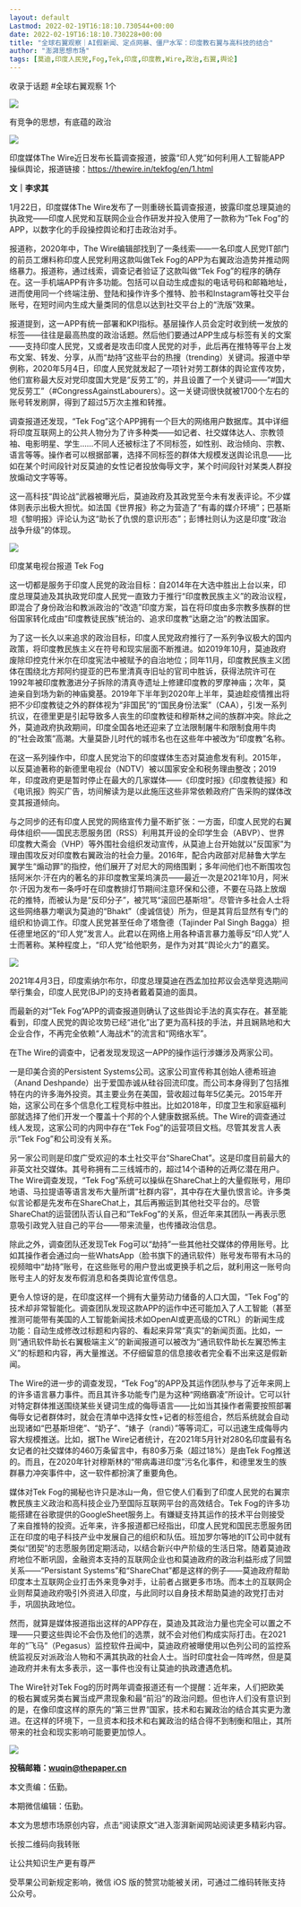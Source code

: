 ```yaml
---
layout: default
Lastmod: 2022-02-19T16:18:10.730544+00:00
date: 2022-02-19T16:18:10.730228+00:00
title: "全球右翼观察｜AI假新闻、定点网暴、僵尸水军：印度教右翼与高科技的结合"
author: "澎湃思想市场"
tags: [莫迪,印度人民党,Fog,Tek,印度,印度教,Wire,政治,右翼,舆论]
---
```


收录于话题 #全球右翼观察 1个

![](https://images.weserv.nl/?url=https%3A//mmbiz.qpic.cn/mmbiz_jpg/yVnW0JJsaSOltEelfSdzWtiaqtkfwQkiageLJzgMImicaEvWcRZOKmztoJAX5BzSUctQ0LPcnbytzAwAu732uEZJA/640%3Fwx_fmt%3Djpeg)

有竞争的思想，有底蕴的政治

![](https://images.weserv.nl/?url=https%3A//mmbiz.qpic.cn/mmbiz_png/yVnW0JJsaSODLKIo5f2VVbiaLoo42CXPl2CZynBhvDJT9wykW2znpCzAwiaU5le6tEyHvCTZgAVaa99foQj4NCIQ/640%3Fwx_fmt%3Dpng)

印度媒体The Wire近日发布长篇调查报道，披露“印人党”如何利用人工智能APP操纵舆论，报道链接：https://thewire.in/tekfog/en/1.html

**文｜李求其**

  

1月22日，印度媒体The Wire发布了一则重磅长篇调查报道，披露印度总理莫迪的执政党——印度人民党和互联网企业合作研发并投入使用了一款称为“Tek Fog”的APP，以数字化的手段操控舆论和打击政治对手。

报道称，2020年中，The Wire编辑部找到了一条线索——一名印度人民党IT部门的前员工爆料称印度人民党利用这款叫做Tek Fog的APP为右翼政治造势并推动网络暴力。报道称，通过线索，调查记者验证了这款叫做“Tek Fog”的程序的确存在。这一手机端APP有许多功能。包括可以自动生成虚拟的电话号码和邮箱地址，进而使用同一个终端注册、登陆和操作许多个推特、脸书和Instagram等社交平台账号，在短时间内生成大量类同的信息以达到社交平台上的“洗版”效果。

  
报道提到，这一APP有统一部署和KPI指标。基层操作人员会定时收到统一发放的标签——往往是最高热度的政治话题。然后他们要通过APP生成与标签有关的文案——支持印度人民党，又或者是攻击印度人民党的对手，此后再在推特等平台上发布文案、转发、分享，从而“劫持”这些平台的热搜（trending）关键词。报道中举例称，2020年5月4日，印度人民党就发起了一项针对劳工群体的舆论宣传攻势，他们宣称最大反对党印度国大党是“反劳工”的，并且设置了一个关键词——“#国大党反劳工”（#CongressAgainstLabourers）。这一关键词很快就被1700个左右的账号转发刷屏，得到了超过5万次主推和转推。

  
调查报道还发现，“Tek Fog”这个APP拥有一个巨大的网络用户数据库。其中详细将印度互联网上的公共人物分为了许多种类——如记者、社交媒体达人、宗教领袖、电影明星、学生……不同人还被标注了不同标签，如性别、政治倾向、宗教、语言等等。操作者可以根据部署，选择不同标签的群体大规模发送舆论讯息——比如在某个时间段针对反莫迪的女性记者投放侮辱文字，某个时间段针对某类人群投放煽动文字等等。

  
这一高科技“舆论战”武器被曝光后，莫迪政府及其政党至今未有发表评论。不少媒体则表示出极大担忧。如法国《世界报》称之为营造了“有毒的媒介环境”；巴基斯坦《黎明报》评论认为这“助长了仇恨的意识形态”；彭博社则认为这是印度“政治战争升级”的体现。

![](https://images.weserv.nl/?url=https%3A//mmbiz.qpic.cn/mmbiz_jpg/yVnW0JJsaSODLKIo5f2VVbiaLoo42CXPldAjLQxLoDbKLPiaFyfibUuF6qbbKibPymia908azspw3SfhS3JDV0CdhLg/640%3Fwx_fmt%3Djpeg)

印度某电视台报道 Tek Fog  

  
这一切都是服务于印度人民党的政治目标：自2014年在大选中胜出上台以来，印度总理莫迪及其执政党印度人民党一直致力于推行“印度教民族主义”的政治议程，即混合了身份政治和教派政治的“改造”印度方案，旨在将印度由多宗教多族群的世俗国家转化成由“印度教徒民族”统治的、追求印度教“达磨之治”的教法国家。

为了这一长久以来追求的政治目标，印度人民党政府推行了一系列争议极大的国内政策，将印度教民族主义在符号和现实层面不断推进。如2019年10月，莫迪政府废除印控克什米尔在印度宪法中被赋予的自治地位；同年11月，印度教民族主义团体在围绕北方邦阿约提亚的巴布里清真寺旧址的官司中胜诉，获得法院许可在1992年被印度教激进分子拆除的清真寺遗址上修建印度教的罗摩神庙；次年，莫迪亲自到场为新的神庙奠基。2019年下半年到2020年上半年，莫迪趁疫情推出将把不少印度教徒之外的群体视为“非国民”的“国民身份法案”（CAA），引发一系列抗议，在德里更是引起导致多人丧生的印度教徒和穆斯林之间的族群冲突。除此之外，莫迪政府执政期间，印度全国各地还迎来了立法限制屠牛和限制食用牛肉的“社会政策”高潮。大量莫卧儿时代的城市名也在这些年中被改为“印度教”名称。

  
在这一系列操作中，印度人民党治下的印度媒体生态对莫迪愈发有利。2015年，以反莫迪著称的新德里电视台（NDTV）被以国家安全和税务理由整改；2019年，印度政府更是暂时停止在最大的几家媒体——《印度时报》《印度教徒报》和《电讯报》购买广告，坊间解读为是以此施压这些非常依赖政府广告采购的媒体改变其报道倾向。

  
与之同步的还有印度人民党的网络宣传力量不断扩张：一方面，印度人民党的右翼母体组织——国民志愿服务团（RSS）利用其开设的全印学生会（ABVP）、世界印度教大斋会（VHP）等外围社会组织发动宣传，从莫迪上台开始就以“反国家”为理由围攻反对印度教右翼政治的社会力量。2016年，配合内政部对尼赫鲁大学左翼学生“煽动罪”的指控，他们展开了对尼大的网络围剿；多年间他们也不断围攻包括阿米尔·汗在内的著名的非印度教宝莱坞演员——最近一次是2021年10月，阿米尔·汗因为发布一条呼吁在印度教排灯节期间注意环保和公德，不要在马路上放烟花的推特，而被认为是“反印分子”，被咒骂“滚回巴基斯坦”。尽管许多社会人士将这些网络暴力嘲讽为莫迪的“Bhakt”（虔诚信徒）所为，但是其背后显然有专门的组织和协调工作。印度人民党甚至任命了塔詹德（Tajinder Pal Singh Bagga）担任德里地区的“印人党”发言人。此君以在网络上用各种语言暴力羞辱反“印人党”人士而著称。某种程度上，“印人党”给他职务，是作为对其“舆论火力”的嘉奖。

![](https://images.weserv.nl/?url=https%3A//mmbiz.qpic.cn/mmbiz_jpg/yVnW0JJsaSODLKIo5f2VVbiaLoo42CXPlpjM4lOz0RMyugb56SAQQc3HUXpIZicRYyv8ogdNrQzRllf027eic6FFA/640%3Fwx_fmt%3Djpeg)

2021年4月3日，印度索纳尔布尔，印度总理莫迪在西孟加拉邦议会选举竞选期间举行集会，印度人民党(BJP)的支持者戴着莫迪的面具。

而最新的对“Tek Fog”APP的调查报道则确认了这些舆论手法的真实存在。甚至能看到，印度人民党的舆论攻势已经“进化”出了更为高科技的手法，并且娴熟地和大企业合作，不再完全依赖“人海战术”的流言和“网络水军”。

  
在The Wire的调查中，记者发现发现这一APP的操作运行涉嫌涉及两家公司。

  
一是印美合资的Persistent Systems公司。这家公司宣传称其创始人德希班迪（Anand Deshpande）出于爱国赤诚从硅谷回流印度。而公司本身得到了包括推特在内的许多海外投资。其主要业务在美国，营收超过每年5亿美元。2015年开始，这家公司在多个信息化工程竞标中胜出。比如2018年，印度卫生和家庭福利部就选择了他们开发一个覆盖十个邦的个人健康数据系统。The Wire的调查通过线人发现，这家公司的内网中存在“Tek Fog”的运营项目文档。尽管其发言人表示“Tek Fog”和公司没有关系。

  
另一家公司则是印度广受欢迎的本土社交平台“ShareChat”。这是印度目前最大的非英文社交媒体。其号称拥有二三线城市的，超过14个语种的近两亿潜在用户。The Wire调查发现，“Tek Fog”系统可以操纵在ShareChat上的大量假账号，用印地语、马拉提语等语言发布大量所谓“社群内容”，其中存在大量仇恨言论。许多类似言论都是先发布在ShareChat上，其后再搬运到其他社交平台的。尽管ShareChat的运营团队否认自己和“TekFog”的关系，但近年来其团队一再表示愿意吸引政党入驻自己的平台——带来流量，也传播政治信息。

  
除此之外，调查团队还发现Tek Fog可以“劫持”一些其他社交媒体的停用账号。比如其操作者会通过向一些WhatsApp（脸书旗下的通讯软件）账号发布带有木马的视频暗中“劫持”账号，在这些账号的用户登出或更换手机之后，就利用这一账号向账号主人的好友发布假消息和各类舆论宣传信息。

  
更令人惊讶的是，在印度这样一个拥有大量劳动力储备的人口大国，“Tek Fog”的技术却非常智能化。调查团队发现这款APP的运作中还可能加入了人工智能（甚至推测可能带有美国的人工智能新闻技术如OpenAI或更高级的CTRL）的新闻生成功能：自动生成修改过标题和内容的、看起来异常“真实”的新闻页面。比如，一则“通讯软件助长右翼极端主义”的新闻报道可以被改为“通讯软件助长左翼恐怖主义”的标题和内容，再大量推送。不仔细留意的信息接收者完全看不出来这是假新闻。

  
The Wire的进一步的调查发现，“Tek Fog”的APP及其运作团队参与了近年来网上的许多语言暴力事件。而且其许多功能专门是为这种“网络霸凌”所设计。它可以针对特定群体推送围绕某些关键词生成的侮辱语言——比如当其操作者需要按照部署侮辱女记者群体时，就会在清单中选择女性+记者的标签组合，然后系统就会自动出现诸如“巴基斯坦佬”、“奶子”、“婊子（randi）”等等词汇，可以迅速生成侮辱内容大规模推送。比如，据The Wire记者统计，在2021年5月针对280名印度最有名女记者的社交媒体的460万条留言中，有80多万条（超过18%）是由Tek Fog推送的。而且，在2020年针对穆斯林的“带病毒进印度”污名化事件，和德里发生的族群暴力冲突事件中，这一软件都扮演了重要角色。

媒体对Tek Fog的揭秘也许只是冰山一角，但它使人们看到了印度人民党的右翼宗教民族主义政治和高科技企业乃至国际互联网平台的高效结合。Tek Fog的许多功能搭建在谷歌提供的GoogleSheet服务上。有嫌疑支持其运作的技术平台则接受了来自推特的投资。近年来，许多报道都已经指出，印度人民党和国民志愿服务团正在印度的电子科技产业中发展自己的组织和队伍。班加罗尔等地的IT公司中就有类似“团契”的志愿服务团定期活动，以结合新兴中产阶级的生活日常。随着莫迪政府地位不断巩固，金融资本支持的互联网企业也和莫迪政府的政治利益形成了同盟关系——“Persistant Systems”和“ShareChat”都是这样的例子——莫迪政府帮助印度本土互联网企业打击外来竞争对手，让前者占据更多市场。而本土的互联网企业则帮莫迪政府吸引外资进入印度，与此同时以自身技术帮助莫迪的政党打击对手，巩固执政地位。

  
然而，就算是媒体报道指出这样的APP存在，莫迪及其政治力量也完全可以置之不理——只要这些舆论不会伤及他们的选票，就不会对他们构成实际打击。在2021年的“飞马”（Pegasus）监控软件丑闻中，莫迪政府被曝使用以色列公司的监控系统监视反对派政治人物和不满其执政的社会人士。当时印度社会一阵哗然，但是莫迪政府并未有太多表示，这一事件也没有让莫迪的执政遭遇危机。

  
The Wire针对Tek Fog的历时两年调查报道还有一个提醒：近年来，人们把欧美的极右翼或另类右翼当成严肃现象和最“前沿”的政治问题。但也许人们没有意识到的是，在像印度这样的原先的“第三世界”国家，技术和右翼政治的结合其实更为激进。在这样的环境下，一旦资本和技术和右翼政治的结合得不到制衡和阻止，其所带来的社会和现实影响可能要更加惊人。

  

![](https://images.weserv.nl/?url=https%3A//mmbiz.qpic.cn/mmbiz_jpg/yVnW0JJsaSMxYmvOXAPNAR6x0ibPVg91fiadQXSMjYib02PYjGpAhibAQhyPib0bV15YdhlSf47icuckc2dG3k04fwfw/640%3Fwx_fmt%3Djpeg)

**投稿邮箱：wuqin@thepaper.cn**

  

本文责编：伍勤。  

本期微信编辑：伍勤。

本文为思想市场原创内容，点击“阅读原文”进入澎湃新闻网站阅读更多精彩内容。

长按二维码向我转账

让公共知识生产更有尊严

受苹果公司新规定影响，微信 iOS 版的赞赏功能被关闭，可通过二维码转账支持公众号。

